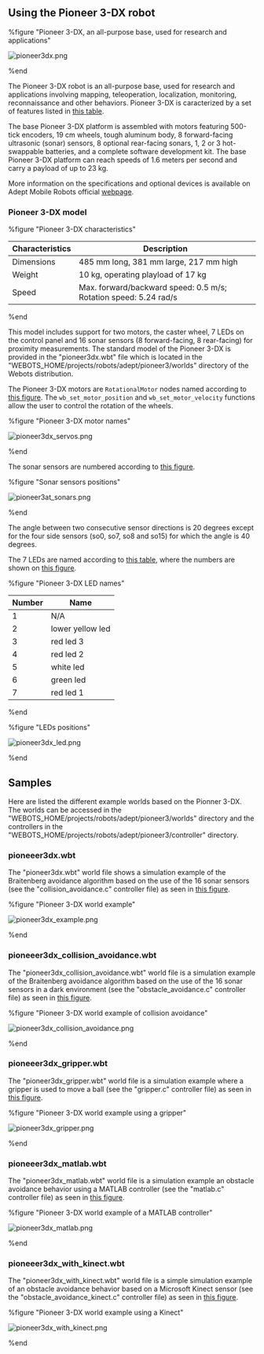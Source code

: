 ## Using the Pioneer 3-DX robot

%figure "Pioneer 3-DX, an all-purpose base, used for research and applications"

![pioneer3dx.png](images/pioneer3dx.png)

%end

The Pioneer 3-DX robot is an all-purpose base, used for research and applications involving mapping, teleoperation, localization, monitoring, reconnaissance and other behaviors.
Pioneer 3-DX is caracterized by a set of features listed in [this table](#pioneer-3-dx-characteristics).

The base Pioneer 3-DX platform is assembled with motors featuring 500-tick encoders, 19 cm wheels, tough aluminum body, 8 forward-facing ultrasonic (sonar) sensors, 8 optional rear-facing sonars, 1, 2 or 3 hot-swappable batteries, and a complete software development kit.
The base Pioneer 3-DX platform can reach speeds of 1.6 meters per second and carry a payload of up to 23 kg.

More information on the specifications and optional devices is available on Adept Mobile Robots official [webpage](http://www.mobilerobots.com/ResearchRobots/PioneerP3DX.aspx).

### Pioneer 3-DX model

%figure "Pioneer 3-DX characteristics"

| Characteristics     | Description                                                                     |
| ------------------- | ------------------------------------------------------------------------------- |
| Dimensions          | 485 mm long, 381 mm large, 217 mm high                                          |
| Weight              | 10 kg, operating playload of 17 kg                                              |
| Speed               | Max. forward/backward speed: 0.5 m/s; Rotation speed: 5.24 rad/s                |

%end

This model includes support for two motors, the caster wheel, 7 LEDs on the control panel and 16 sonar sensors (8 forward-facing, 8 rear-facing) for proximity measurements.
The standard model of the Pioneer 3-DX is provided in the "pioneer3dx.wbt" file which is located in the "WEBOTS\_HOME/projects/robots/adept/pioneer3/worlds" directory of the Webots distribution.

The Pioneer 3-DX motors are `RotationalMotor` nodes named according to [this figure](#pioneer-3-dx-motor-names).
The `wb_set_motor_position` and `wb_set_motor_velocity` functions allow the user to control the rotation of the wheels.

%figure "Pioneer 3-DX motor names"

![pioneer3dx_servos.png](images/pioneer3dx_servos.png)

%end

The sonar sensors are numbered according to [this figure](#sonar-sensors-positions).

%figure "Sonar sensors positions"

![pioneer3at_sonars.png](images/pioneer3at_sonars.png)

%end

The angle between two consecutive sensor directions is 20 degrees except for the four side sensors (so0, so7, so8 and so15) for which the angle is 40 degrees.

The 7 LEDs are named according to [this table](#pioneer-3-dx-led-names), where the numbers are shown on [this figure](#leds-positions).

%figure "Pioneer 3-DX LED names"

| Number | Name             |
| ------ | ---------------- |
| 1      | N/A              |
| 2      | lower yellow led |
| 3      | red led 3        |
| 4      | red led 2        |
| 5      | white led        |
| 6      | green led        |
| 7      | red led 1        |

%end

%figure "LEDs positions"

![pioneer3dx_led.png](images/pioneer3dx_led.png)

%end

## Samples

Here are listed the different example worlds based on the Pionner 3-DX.
The worlds can be accessed in the "WEBOTS\_HOME/projects/robots/adept/pioneer3/worlds" directory and the controllers in the "WEBOTS\_HOME/projects/robots/adept/pioneer3/controller" directory.

### pioneeer3dx.wbt

The "pioneer3dx.wbt" world file shows a simulation example of the Braitenberg avoidance algorithm based on the use of the 16 sonar sensors (see the "collision\_avoidance.c" controller file) as seen in [this figure](#pioneer-3-dx-world-example).

%figure "Pioneer 3-DX world example"

![pioneer3dx_example.png](images/pioneer3dx_example.png)

%end

### pioneeer3dx\_collision\_avoidance.wbt

The "pioneer3dx\_collision\_avoidance.wbt" world file is a simulation example of the Braitenberg avoidance algorithm based on the use of the 16 sonar sensors in a dark environment (see the "obstacle\_avoidance.c" controller file) as seen in [this figure](#pioneer-3-dx-world-example-of-collision-avoidance).

%figure "Pioneer 3-DX world example of collision avoidance"

![pioneer3dx_collision_avoidance.png](images/pioneer3dx_collision_avoidance.png)

%end

### pioneeer3dx\_gripper.wbt

The "pioneer3dx_gripper.wbt" world file is a simulation example where a gripper is used to move a ball (see the "gripper.c" controller file) as seen in [this figure](#pioneer-3-dx-world-example-using-a-gripper).

%figure "Pioneer 3-DX world example using a gripper"

![pioneer3dx_gripper.png](images/pioneer3dx_gripper.png)

%end

### pioneeer3dx\_matlab.wbt

The "pioneer3dx_matlab.wbt" world file is a simulation example an obstacle avoidance behavior using a MATLAB controller (see the "matlab.c" controller file) as seen in [this figure](#pioneer-3-dx-world-example-of-a-matlab-controller).

%figure "Pioneer 3-DX world example of a MATLAB controller"

![pioneer3dx_matlab.png](images/pioneer3dx_matlab.png)

%end

### pioneeer3dx\_with\_kinect.wbt

The "pioneer3dx\_with\_kinect.wbt" world file is a simple simulation example of an obstacle avoidance behavior based on a Microsoft Kinect sensor (see the "obstacle\_avoidance\_kinect.c" controller file) as seen in [this figure](#pioneer-3-dx-world-example-using-a-kinect).

%figure "Pioneer 3-DX world example using a Kinect"

![pioneer3dx_with_kinect.png](images/pioneer3dx_with_kinect.png)

%end
